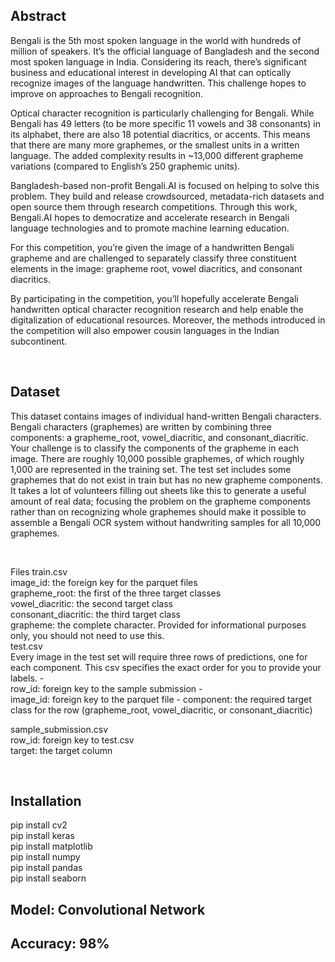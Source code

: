 <h2>Abstract</h2>
<p>
  Bengali is the 5th most spoken language in the world with hundreds of million of speakers. It’s the official language of Bangladesh and the second most spoken language in India. Considering its reach, there’s significant business and educational interest in developing AI that can optically recognize images of the language handwritten. This challenge hopes to improve on approaches to Bengali recognition.



Optical character recognition is particularly challenging for Bengali. While Bengali has 49 letters (to be more specific 11 vowels and 38 consonants) in its alphabet, there are also 18 potential diacritics, or accents. This means that there are many more graphemes, or the smallest units in a written language. The added complexity results in ~13,000 different grapheme variations (compared to English’s 250 graphemic units).

Bangladesh-based non-profit Bengali.AI is focused on helping to solve this problem. They build and release crowdsourced, metadata-rich datasets and open source them through research competitions. Through this work, Bengali.AI hopes to democratize and accelerate research in Bengali language technologies and to promote machine learning education.

For this competition, you’re given the image of a handwritten Bengali grapheme and are challenged to separately classify three constituent elements in the image: grapheme root, vowel diacritics, and consonant diacritics.

By participating in the competition, you’ll hopefully accelerate Bengali handwritten optical character recognition research and help enable the digitalization of educational resources. Moreover, the methods introduced in the competition will also empower cousin languages in the Indian subcontinent.
</p>
<br>
<h2>Dataset</h2>
<p>This dataset contains images of individual hand-written Bengali characters. Bengali characters (graphemes) are written by combining three components: a grapheme_root, vowel_diacritic, and consonant_diacritic. Your challenge is to classify the components of the grapheme in each image. There are roughly 10,000 possible graphemes, of which roughly 1,000 are represented in the training set. The test set includes some graphemes that do not exist in train but has no new grapheme components. It takes a lot of volunteers filling out sheets like this to generate a useful amount of real data; focusing the problem on the grapheme components rather than on recognizing whole graphemes should make it possible to assemble a Bengali OCR system without handwriting samples for all 10,000 graphemes.</p>
<br>
<p>Files
train.csv<br>
image_id: the foreign key for the parquet files<br>
grapheme_root: the first of the three target classes<br>
vowel_diacritic: the second target class<br>
consonant_diacritic: the third target class<br>
grapheme: the complete character. Provided for informational purposes only, you should not need to use this.<br>
test.csv<br>
Every image in the test set will require three rows of predictions, one for each component. This csv specifies the exact order for you to provide your labels. -<br> row_id: foreign key to the sample submission -<br> image_id: foreign key to the parquet file - component: the required target class for the row (grapheme_root, vowel_diacritic, or consonant_diacritic)

sample_submission.csv<br>
row_id: foreign key to test.csv<br>
target: the target column</p><br>
<h2>Installation</h2>
<p>
  pip install cv2<br>
  pip install keras<br>
  pip install matplotlib<br>
  pip install numpy <br>
  pip install pandas<br>
  pip install seaborn<br>
  
</p>
<h2>Model: Convolutional Network</h2>
<h2>Accuracy: 98%</h2>
